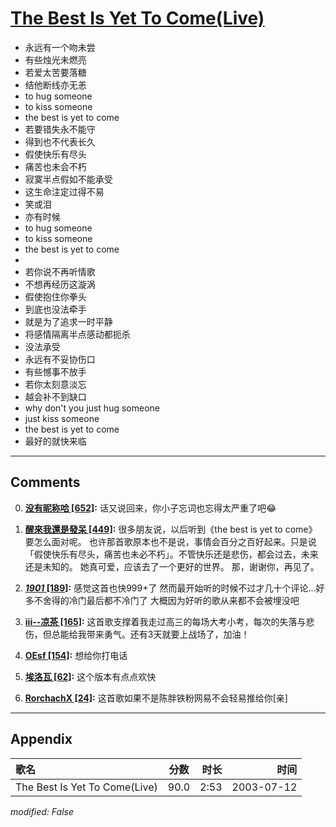 # [The Best Is Yet To Come(Live)](https://music.163.com/song?id=31234184)

* 永远有一个吻未尝
* 有些烛光未燃亮
* 若爱太苦要落糖
* 结他断线亦无恙
* to hug someone
* to kiss someone
* the best is yet to come
* 若要错失永不能守
* 得到也不代表长久
* 假使快乐有尽头
* 痛苦也未会不朽
* 寂寞半点假如不能承受
* 这生命注定过得不易
* 笑或泪
* 亦有时候
* to hug someone
* to kiss someone
* the best is yet to come
* 
* 若你说不再听情歌
* 不想再经历这漩涡
* 假使抱住你拳头
* 到底也没法牵手
* 就是为了追求一时平静
* 将感情隔离半点感动都扼杀
* 没法承受
* 永远有不妥协伤口
* 有些憾事不放手
* 若你太刻意淡忘
* 越会补不到缺口
* why don't you just hug someone
* just kiss someone
* the best is yet to come
* 最好的就快来临


---

## Comments
0. **[没有昵称哈 \[652\]](https://music.163.com/#/user/home?id=56550138):** 话又说回来，你小子忘词也忘得太严重了吧😂

1. **[醒來我還是發呆 \[449\]](https://music.163.com/#/user/home?id=79760352):** 很多朋友说，以后听到《the best is yet to come》要怎么面对呢。  也许那首歌原本也不是说，事情会百分之百好起来。只是说「假使快乐有尽头，痛苦也未必不朽」。不管快乐还是悲伤，都会过去，未来还是未知的。  她真可爱，应该去了一个更好的世界。  那，谢谢你，再见了。

2. **[_1901_ \[189\]](https://music.163.com/#/user/home?id=51009280):** 感觉这首也快999+了 然而最开始听的时候不过才几十个评论...好多不舍得的冷门最后都不冷门了 大概因为好听的歌从来都不会被埋没吧

3. **[iii--凉茶 \[165\]](https://music.163.com/#/user/home?id=105677538):** 这首歌支撑着我走过高三的每场大考小考，每次的失落与悲伤，但总能给我带来勇气。还有3天就要上战场了，加油！

4. **[OEsf \[154\]](https://music.163.com/#/user/home?id=99563111):** 想给你打电话

5. **[埃洛瓦 \[62\]](https://music.163.com/#/user/home?id=1327173144):** 这个版本有点点欢快

6. **[RorchachX \[24\]](https://music.163.com/#/user/home?id=264355654):** 这首歌如果不是陈胖铁粉网易不会轻易推给你[亲]



---

## Appendix

|歌名|分数|时长|时间|
|:---|:---:|---:|---:|
|The Best Is Yet To Come(Live)|90.0|2:53|2003-07-12

*modified: False*